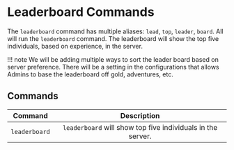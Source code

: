 # Leaderboard Commands

The `leaderboard` command has multiple aliases: `lead`, `top`, `leader`, `board`. All will run the `leaderboard` command. The leaderboard will show the top five individuals, based on experience, in the server.

!!! note
    We will be adding multiple ways to sort the leader board based on server preference. There will be a setting in the configurations that allows Admins to base the leaderboard off gold, adventures, etc.

## Commands

| Command      | Description                          |
| :---------: | :----------------------------------: |
| `leaderboard`       | `leaderboard` will show top five individuals in the server. |
